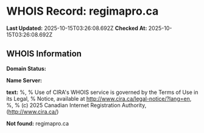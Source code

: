 # WHOIS Record: regimapro.ca

**Last Updated:** 2025-10-15T03:26:08.692Z
**Checked At:** 2025-10-15T03:26:08.692Z

## WHOIS Information

**Domain Status:** 

**Name Server:** 

**text:** %, % Use of CIRA's WHOIS service is governed by the Terms of Use in its Legal, % Notice, available at http://www.cira.ca/legal-notice/?lang=en, %, % (c) 2025 Canadian Internet Registration Authority, (http://www.cira.ca/)

**Not found:** regimapro.ca

